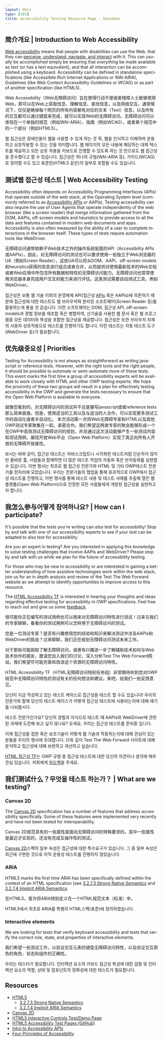 ```yaml
---
layout: docs
type: [101]
title: Accessibility Testing Resource Page - Shenzhen
---
```


<h2 lang="en" id="a11y"><span lang="zho" class="a11y-zh-cn">简介</span><span lang="ko" class="a11y-ko-kr">개요</span> | Introduction to Web Accessibility</h2>

<p lang="en"><a href="http://www.w3.org/WAI/intro/accessibility.php">Web accessibility</a> means that people with disabilities can use the Web, that they can <a href="http://www.w3.org/TR/UNDERSTANDING-WCAG20/intro.html#introduction-fourprincs-head">perceive, understand, navigate, and interact</a> with it.  This can <em>usually</em> be accomplished simply be ensuring that <em>everything</em> be made available as text (or has a text equivalent), and that all interaction can be accomplished using a keyboard.  Accessibility can be defined in standalone specifications (like Accessibile Rich Internet Applications or WAI-ARIA), Guidelines (like Web Contect Accessibility Guidelines or WCAG) or as part of another specification (like HTML5).</p>

<p lang="zho" class="a11y-zh-cn"><span lang="en">Web Accessibility（Web</span>无障碍访问）旨在使得行动不便或者残障人士能够使用Web，即可以在Web上获取信息、理解信息、查找信息，以及网络交互。通常情况下，仅仅是确保每个网页的所有内容都有对应的文本（<span lang="en">Text</span>）信息，以及所有的交互都可以通过键盘来完成，就可以实现Web的无障碍访问。无障碍访问可以体现在一个单独的规范（例如<span lang="en">WAI-ARIA</span>）、指南（例如<span lang="en">WCAG</span>），或者某个规范中的一个部分（例如<span lang="en">HTML5</span>）。</p>

<p lang="ko" class="a11y-ko-kr">웹 접근성은 장애인들이 웹을 사용할 수 있게 하는 것 즉, 웹을 인식하고 이해하며 운용하고 상호작용할 수 있는 것을 의미합니다. 웹 페이지의 모든 내용에 해당하는 대체 텍스트를 제공하고 모든 상호 작용을 키보드로 진행할 수 있도록 하는 것 만으로도 웹 접근성을 준수했다고 할 수 있습니다. 접근성은 하나의 규범(<span lang="en">WAI-ARIA</span> 등), 가이드(<span lang="en">WCAG</span>)로 정의할 수도 있고 표준안(<span lang="en">HTML5</span> 같은)의 일부로 포함될 수도 있습니다.</p>

<h2 lang="en" id="a11ytest"><span lang="zho" class="a11y-zh-cn">测试</span><span lang="ko" class="a11y-ko-kr">웹 접근성 테스트</span> | Web Accessibility Testing</h2>

<p lang="en">Accessibility often depends on Accessibility Programming Interfaces (APIs) that operate outside of the web stack, at the Operating System level (commonly referred to as <a href="http://www.w3.org/TR/2013/WD-html-aapi-20131001/#introduction-accessibility-apis">Accessibility APIs</a> or AAPIs).  Testing accessibility can also require the use of User Agents that operate independently of the web browser (like a screen reader) that merge information gathered from the DOM, AAPIs, off-screen models and heuristics to provide access to all the data and features contained in modern web documents and apps.  Accessibility is also often measured by the ability of a user to complete interactions in the browser itself.  These types of tests require automation tools like WebDriver.</p>

<p lang="zho" class="a11y-zh-cn">无障碍访问通常依赖于<span lang="en">Web</span>技术之外的操作系统层面的<span lang="en">API（Accessibility APIs</span>或<span lang="en">AAPIs）</span>。因此，对无障碍访问的测试也可以要求使用一些独立于<span lang="en">Web</span>浏览器的<span lang="en">UA</span>（例如<span lang="en">Screen Reader</span>），这些<span lang="en">UA</span>可以将从<span lang="en">DOM、AAPI、off-screen models</span>和<span lang="en">heuristics</span>获得的信息进行组合或者合并，从而提供对使用最新技术的<span lang="en">Web</span>文档或者Web应用中所包含所有数据和特性的无障碍访问能力。无障碍访问也常常使用浏览器本身完成用户交互的能力来进行评估。这类测试需要自动测试工具，例如<span lang="en">WebDriver</span>。</p>

<p lang="ko" class="a11y-ko-kr">접근성은 보통 웹 기술 이외의 운영체제 <span lang="en">API</span>(접근성 <span lang="en"><a href="http://www.w3.org/TR/2013/WD-html-aapi-20131001/#introduction-accessibility-apis">APIs</a></span> 혹은 <span lang="en">AAPIs</span>)에 의존하기 때문에 접근성에 대한 테스트도 웹 브라우저와 분리된 소프트웨어(<span lang="en">Screen Reader</span> 등)를 활용하는게 좋을 것 같습니다. 이런 소프트웨어는 <span lang="en">DOM</span>, 접근성 <span lang="en">API, off-screen models</span>과 경험 정보를 재조합 혹은 병합하여, 신기술을 사용한 웹 문서 혹은 웹 프로그램중 모든 데이터와 특성을 포함한 접근성을 제공합니다. 접근성은 또한 브라우저 자체의 사용자 상호작용으로 테스트를 진행하기도 합니다. 이런 테스트는 자동 테스트 도구(<span lang="en">WebDriver</span> 등)가 필요합니다.</p>

<h2 lang="en" id="priorities"><span lang="zho" class="a11y-zh-cn">优先级</span><span lang="ko" class="a11y-ko-kr">중요성</span> | Priorities</h2>

<p lang="en">Testing for Accessibility is not always as straightforward as writing javascript or reference tests.  However, with the right tools and the right people, it should be possible to automate or semi-automate more of these tests. This event marks the first time a group of accessibility experts will be available to work closely with HTML and other OWP testing experts.  We hope the proximity of these two groups will result in a plan for effectively testing accessibility in the OWP and generate the tests necessary to ensure that the Open Web Platform is available to everyone.</p>

<p lang="zho" class="a11y-zh-cn">就像您看到的，对无障碍访问的测试并不总是像写<span lang="en">javascript</span>或者<span lang="en">reference tests</span>那么简单直接。但是，使用适当的工具以及与适当的人合作，可以实现更多测试工作的自动化或者半自动化。 本次活动第一次将<span lang="en">Web</span>无障碍专家和HTML以及其他OWP测试专家聚集在一起，紧密合作。我们希望这两类专家的聚会能够形成一个在<span lang="en">OWP</span>中高效测试无障碍访问的规划，并且通过这次活动能够产生一些测试内容和测试用例，展现开放<span lang="en">Web</span>平台<span lang="en">（Open Web Platform）</span>实现了真正向所有人开放的无障碍开放属性。</p>

<p lang="ko" class="a11y-ko-kr">보시는 바와 같이, 접근성 테스트는 자바스크립트나 시각화한 테스트처럼 단순하지 않지만 올바른 툴, 사람들과 함께하면 더 많은 테스트 작업의 자동화 혹은 반자동화를 실현할 수 있습니다. 이번 행사는 최초로 웹 접근성 전문가와 <span lang="en">HTML</span> 및 기타 <span lang="en">OWP</span>테스트 전문가를 한자리에 모았습니다. 우리는 전문가들의 협업을 통해 효과적으로 <span lang="en">OWP</span>에서 접근성 테스트를 진행하고, 이번 행사를 통해 테스트 내용 및 테스트 사례를 추출해 열린 웹 플랫폼(<span lang="en">Open Web Platform</span>)으로 진정한 모든 사람들에게 개방된 접근성을 실현하고자 합니다.</p>

<h2 lang="en" id="participate"><span lang="zho" class="a11y-zh-cn">我怎么参与</span><span lang="ko" class="a11y-ko-kr">어떻게 참여하나요?</span> | How can I participate?</h2>

<p lang="en">It's possible that the tests you're writing can <em>also</em> test for accessibility!  Stop by and talk with one of our accessibility experts to see if your test can be adapted to also test for accessibility.</p>

<p lang="en">Are you an expert in testing?  Are you interested in applying this knowledge to solve testing challenges that involve AAPIs and WebDriver?  Please stop by and talk with us while we plan for the future of accessibility testing.</p>

<p lang="en">For those who may be new to accessibility or are interested in gaining a better understanding of how assistive technologies work within the web stack, join us for an in depth analysis and review of the Test The Web Forward website as we attempt to identify opportunities to improve access to this resource.</p>

<p lang="en">The <a href="http://www.w3.org/WAI/PF/html-accessibility-tf.html">HTML Accessibility TF</a> is interested in hearing your thoughts and ideas regarding effective testing for accessibility in OWP specifications.  Feel free to reach out and give us some <a href="mailto:public-html-a11y@w3.org">feedback</a>.</p>

<p lang="zho" class="a11y-zh-cn">很可能你正在编写的测试用例也可以用来对无障碍访问特性进行测试！过来与我们的专家聊聊，看看你的测试用例可以怎样用于无障碍访问的测试。</p>

<p lang="zho" class="a11y-zh-cn">您是一位测试专家？是否有兴趣使用您的经验和知识来解决测试中涉及<span lang="en">AAPIs</span>和<span lang="en">WebDriver</span>的挑战？过来聊聊，我们正在规划无障碍访问测试未来工作。</p>

<p lang="zho" class="a11y-zh-cn">对于那些可能刚刚了解无障碍访问，或者有兴趣进一步了解辅助技术如何与Web技术协作的朋友，邀请您加入我们的讨论，深入分析<span lang="en">Test The Web Forward</span>网站，我们希望尽可能完善和改进这个资源的无障碍访问特性。</p>

<p lang="zho" class="a11y-zh-cn"><span lang="en">HTML Accessibility TF（HTML</span>无障碍访问特别任务组）非常期待听到您对OWP规范中无障碍访问特性的测试有关的任何想法和建议。来吧，给我们一些反馈意见。</p>

<p lang="ko" class="a11y-ko-kr">당신이 지금 작성하고 있는 테스트 케이스로 접근성을 테스트 할 수도 있습니다! 우리의 전문가와 함께 당신의 테스트 케이스가 어떻게 접근성 테스트에 사용되는지에 대해 얘기를 나눠봅시다.</p>

<p lang="ko" class="a11y-ko-kr">테스트 전문가인가요? 당신의 경험과 지식으로 테스트 때 <span lang="en">AAPIs</span>와 <span lang="en">WebDriver</span>에 관련된 과제에 도전해 보고 싶지 않나요? 오세요, 우리는 접근성 테스트를 준비중 입니다.</p>

<p lang="ko" class="a11y-ko-kr">이제 접근성을 접한 혹은 보조기술이 어떻게 웹 기술과 작동하는지에 대해 관심이 있는 분들을 우리의 행사에 초대합니다. 더욱 깊이 <span lang="en">Test The Web Forward</span> 사이트에 대해 분석하고 접근성에 대해 보완하고 개선하고 싶습니다.</p>

<p lang="ko" class="a11y-ko-kr"><a href="http://www.w3.org/WAI/PF/html-accessibility-tf.html">HTML 접근성 TF</a>는 OWP 규범 중 접근성 테스트에 대한 당신의 의견이나 생각에 매우 관심 있습니다. 저희에게 <a href="mailto:public-html-a11y@w3.org">피드백</a>을 주세요.</p>

<h2 lang="en"><span lang="zho" class="a11y-zh-cn">我们测试什么？</span><span lang="ko" class="a11y-ko-kr">무엇을 테스트 하는가？</span> | What are we testing?</h2>

<h3 lang="en">Canvas 2D</h3>

<p lang="en">The <a href="http://www.w3.org/html/wg/drafts/2dcontext/html5_canvas_CR/">Canvas 2D</a> specification has a number of features that address accessibility specifically.  Some of these features were implemented very recently and have not been tested for interoperability.</p>

<p lang="zho" class="a11y-zh-cn"><span lang="en">Canvas 2D</span>规范具有的一些属性是面向无障碍访问的特殊要求的。其中一些属性是最近才实现的，还没有完成互操作性的测试。</p>

<p lang="ko" class="a11y-ko-kr"><span lang="en"><a href="http://www.w3.org/html/wg/drafts/2dcontext/html5_canvas_CR/">Canvas 2D</a></span>스펙의 일부 속성은 접근성에 대한 특수요구가 있습니다. 그 중 일부 속성은 최근에 구현된 것으로 아직 운용성 테스트를 진행하지 않았습니다.</p>

<h3 lang="en">ARIA</h3>

<p lang="en">HTML5 marks the first time ARIA has been specifically defined within the context of an HTML specification (see <a href="http://www.w3.org/TR/html/dom.html#sec-strong-native-semantics">3.2.7.3 Strong Native Semantics</a> and <a href="http://www.w3.org/TR/html/dom.html#sec-implicit-aria-semantics">3.2.7.4 Implicit ARIA Semantics</a>.</p>

<p lang="zho" class="a11y-zh-cn">在<span lang="en">HTML5</span>，首次将<span lang="en">ARIA</span>特别定义在一个<span lang="en">HTML</span>规范文本（标准）中。</p>

<p lang="ko" class="a11y-ko-kr"><span lang="en">HTML5</span>에서 최초로 <span lang="en">ARIA</span>를 특별히 <span lang="en">HTML</span>스펙(표준)에 정의하였습니다.</p>

<h3 lang="en">Interactive elements</h3>

<p lang="en">We are looking for tests that verify keyboard accessibility and tests that verify the correct role, state, and properties of interactive elements.</p>

<p lang="zho" class="a11y-zh-cn">我们希望一些测试工作，以验证交互元素的键盘无障碍访问特性，以及验证交互原色的角色、状态和组件的正确性。</p>

<p lang="ko" class="a11y-ko-kr">우리는 테스터가 필요합니다. 인터랙션 요소의 키보드 접근성 특성에 대한 검증 및 인터랙션 요소의 역할, 상태 및 컴포넌트의 정확성에 대한 테스트가 필요합니다.</p>

<h2 lang="en">Resources</h2>

<ul>
<li><a href="http://www.w3.org/TR/html/">HTML5</a>

<ul>
<li><a href="http://www.w3.org/TR/html/dom.html#sec-strong-native-semantics">3.2.7.3 Strong Native Semantics</a></li>
<li><a href="http://www.w3.org/TR/html/dom.html#sec-implicit-aria-semantics">3.2.7.4 Implicit ARIA Semantics</a></li>
</ul>
</li>
<li><a href="http://www.w3.org/html/wg/drafts/2dcontext/html5_canvas_CR/">Canvas 2D</a></li>
<li><a href="http://www.html5accessibility.com/tests/form-test.html">HTML5 Interactive Controls Test/Demo Page</a></li>
<li><a href="https://github.com/stevefaulkner/HTML5accessibility/tree/master/tests">HTML5 Accessibility Test Pages (GitHub)</a></li>
<li><a href="http://www.w3.org/TR/2013/WD-html-aapi-20131001/#introduction-accessibility-apis">Intro to Accessibility APIs</a></li>
<li><a href="http://www.w3.org/TR/UNDERSTANDING-WCAG20/intro.html#introduction-fourprincs-head">Four Principles of Accessibility</a></li>
</ul>

<script type="text/javascript">
document.addEventListener('DOMContentLoaded', function(e) {
	/************************************************************************
	 * TL:DR; We should really try to fix this later in a better way.
	 ************************************************************************
	 * Hack alert. While this looks really complicated, it's just a simple
	 * script that grabs the "l" item from the query string, and if it's
	 * "ko-kr", it will nuke all of the zh-cn localized elements. If it's
	 * not, it will nuke all the ko-kr localized elements. As this page was
	 * a complete mess, and I didn't quite have the time to do learn Jekyll
	 * up to a point where I could do a proper i18n fix, this was a last
	 * minute hack to make sure that the Korean localization doesn't destroy
	 * the existing page like it originally did in the first localization
	 * attempt. And yes, I am the psychopath moron who hand wrote this code.
     ************************************************************************/
	var s = document.querySelectorAll((decodeURI(window.location.search.replace(new RegExp("^(?:.*[&\\?]" + encodeURI('l').replace(/[\.\+\*]/g, "\\$&") + "(?:\\=([^&]*))?)?.*$", "i"), "$1")) == 'ko-kr') ? '.a11y-zh-cn' : '.a11y-ko-kr');
	if (s.length > 0) for (var i = 0; i < s.length; s[i].parentNode.removeChild(s[i++]));
}, false);
</script>
